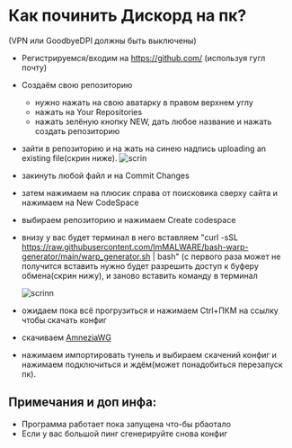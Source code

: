 # Как починить Дискорд на пк?
(VPN или GoodbyeDPI должны быть выключены)
* Регистрируемся/входим на https://github.com/ (используя гугл почту)
* Создаём свою репозиторию
  * нужно нажать на свою аватарку в правом верхнем углу
  * нажать на Your Repositories
  * нажать зелёную кнопку NEW, дать любое название и нажать создать репозиторию
 * зайти в репозиторию и на жать на синею надпись uploading an existing file(скрин ниже).
   ![scrin](https://media.discordapp.net/attachments/1104234332903702601/1293524323708960798/image.png?ex=6707afe7&is=67065e67&hm=cff314d6db3ddca1d60fa3b23bc87b084e8874ac9c2035d41108c21af0de1f33&=&quality=lossless)
  * закинуть любой файл и на Commit Changes
 * затем нажимаем на плюсик справа от поисковика сверху сайта и нажимаем на New CodeSpace
 * выбираем репозиторию и нажимаем Create codespace
 * внизу у вас будет терминал в него вставляем "curl -sSL https://raw.githubusercontent.com/ImMALWARE/bash-warp-generator/main/warp_generator.sh | bash" (с первого раза может не получится вставить нужно будет разрешить доступ к буферу обмена(скрин нижу), и заново вставить команду в терминал
   
   ![scrinn](https://media.discordapp.net/attachments/1104234332903702601/1293524324120137805/image.png?ex=6707afe7&is=67065e67&hm=47d2fbd2eb5cf8d150963bb0aa5547d308c5f1caf7c54f06bcef5724740c23b5&=&quality=lossless)
 * ожидаем пока всё прогрузиться и нажимаем Ctrl+ПКМ на ссылку чтобы скачать конфиг
 * скачиваем [AmneziaWG](https://github.com/AWPMasterGames/Fix-Discord/archive/refs/heads/main.zip)
 * нажимаем импортировать тунель и выбираем скачений конфиг и нажимаем подключиться и ждём(может понадобиться перезапуск пк).

## Примечания и доп инфа:
 * Программа работает пока запущена что-бы рбаотало
 * Если у вас большой пинг сгенерируйте снова конфиг
